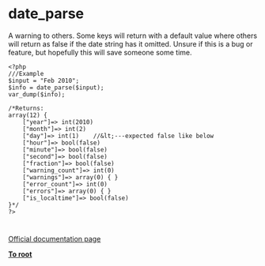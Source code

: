 # date_parse



A warning to others. Some keys will return with a default value where others will return as false if the date string has it omitted. Unsure if this is a bug or feature, but hopefully this will save someone some time.<br>

```
<?php
///Example
$input = "Feb 2010";
$info = date_parse($input);
var_dump($info);

/*Returns:
array(12) { 
    ["year"]=> int(2010)
    ["month"]=> int(2)
    ["day"]=> int(1)    //&lt;---expected false like below
    ["hour"]=> bool(false)
    ["minute"]=> bool(false)
    ["second"]=> bool(false)
    ["fraction"]=> bool(false)
    ["warning_count"]=> int(0)
    ["warnings"]=> array(0) { }
    ["error_count"]=> int(0)
    ["errors"]=> array(0) { }
    ["is_localtime"]=> bool(false)
}*/
?>
```
  

#

[Official documentation page](https://www.php.net/manual/en/function.date-parse.php)

**[To root](/README.md)**